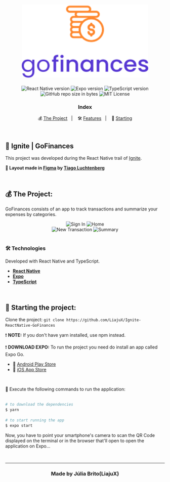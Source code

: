 <h1 align="center">
  <img src="./src/assets/gofinances.svg" alt="GoFinances" width="400px">
</h1>

<p align="center">  
  <img alt="React Native version" src="https://img.shields.io/badge/React_Native-v0.63.4-60dafb?style=flat&logoColor=60dafb&logo=react">
  
  <img alt="Expo version" src="https://img.shields.io/badge/Expo-v41.0.1-blue?style=flat&logo=expo">

  <img alt="TypeScript version" src="https://img.shields.io/badge/TypeScript-v4.0.0-007acc?style=flat&logoColor=007acc&logo=typescript">

  <br>
  
  <img alt="GitHub repo size in bytes" src="https://img.shields.io/github/repo-size/LiajuX/Ignite-ReactNative-GoFinances?color=green">
    
  <img alt="MIT License" src="https://img.shields.io/github/license/LiajuX/Ignite-ReactNative-GoFinances">
</p>

<h3 align="center">
  Index
</h3>

<p align="center">
  💰 <a href="#%EF%B8%8F-the-project">The Project</a>&nbsp;&nbsp;&nbsp;|&nbsp;&nbsp;&nbsp;
  🛠 <a href="#-technologies">Features</a>&nbsp;&nbsp;&nbsp;|&nbsp;&nbsp;&nbsp;
  🏁 <a href="#-starting-the-project">Starting</a>
</p>

<br>

## 🚀 Ignite | GoFinances 
This project was developed during the React Native trail of [Ignite](https://rocketseat.com.br/ignite).
<br>

**🎨  Layout made in [Figma](https://www.figma.com/) by [Tiago Luchtenberg](https://www.instagram.com/tiagoluchtenberg/)**<br>

<br> 

## 💰  The Project:

GoFinances consists of an app to track transactions and summarize your expenses by categories.
<br>
<div align="center">
  <img src="https://user-images.githubusercontent.com/53796370/133780396-1b919e2b-1dad-4fcb-9ec5-d618ce6c96a0.png" alt="Sign In" width="270px">
  <img src="https://user-images.githubusercontent.com/53796370/133780394-bad5edaa-9094-4509-9460-3d343b366f73.png" alt="Home" width="270px">
  <br>
  <img src="https://user-images.githubusercontent.com/53796370/133780386-2c2e940e-5fd1-41f0-8e5b-f4e57777ef84.png" alt="New Transaction" width="270px">
  <img src="https://user-images.githubusercontent.com/53796370/133780398-16830d56-db67-4053-b062-516a027d8b11.png" alt="Summary" width="270px">
</div>

<br>

### 🛠 Technologies
Developed with React Native and TypeScript.

- **[React Native](https://reactnative.dev/)**
- **[Expo](https://expo.io/)**
- **[TypeScript](https://www.typescriptlang.org/)**
<br>

## 🏁 Starting the project:

Clone the project: `git clone https://github.com/LiajuX/Ignite-ReactNative-GoFinances`

❗ **NOTE:** If you don't have yarn installed, use npm instead.
<br>

❗ **DOWNLOAD EXPO:** To run the project you need do install an app called Expo Go.
<br>
- 🤖 [Android Play Store](https://play.google.com/store/apps/details?id=host.exp.exponent)
- 🍎 [iOS App Store](https://itunes.com/apps/exponent)

<br>

📱 Execute the following commands to run the application:

````zsh

# to download the dependencies
$ yarn

# to start running the app
$ expo start

````
Now, you have to point your smartphone's camera to scan the QR Code displayed on the terminal or in the browser that'll open to open the application on Expo...

<br>

---

<h3 align="center" >
  Made by Júlia Brito(LiajuX)
</h3>

